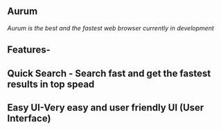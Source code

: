 ## Aurum

_Aurum is the best and the fastest web browser currently in development_

## Features-
## Quick Search - Search fast and get the fastest results in top spead
## Easy UI-Very easy and user friendly UI (User Interface)


